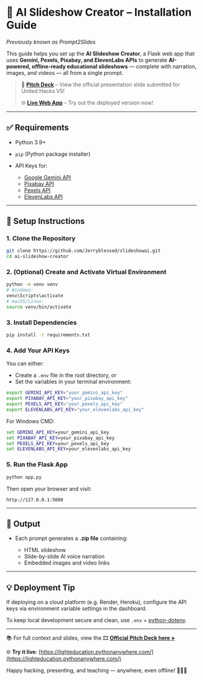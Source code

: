 # 📆 AI Slideshow Creator – Installation Guide

*Previously known as Prompt2Slides*

This guide helps you set up the **AI Slideshow Creator**, a Flask web app that uses **Gemini, Pexels, Pixabay, and ElevenLabs APIs** to generate **AI-powered, offline-ready educational slideshows** — complete with narration, images, and videos — all from a single prompt.

> 🎥 [**Pitch Deck**](https://docs.google.com/presentation/d/1la6VuclIqyZKOKgzifkMSvo_3OJAu-2QX1-pff0Y2a0/edit?usp=sharing) – View the official presentation slide submitted for United Hacks V5!
>
> 🌐 [**Live Web App**](https://lighteducation.pythonanywhere.com/) – Try out the deployed version now!

---

## ✅ Requirements

* Python 3.9+
* `pip` (Python package installer)
* API Keys for:

  * [Google Gemini API](https://makersuite.google.com/)
  * [Pixabay API](https://pixabay.com/api/docs/)
  * [Pexels API](https://www.pexels.com/api/)
  * [ElevenLabs API](https://www.elevenlabs.io/)

---

## 🚀 Setup Instructions

### 1. Clone the Repository

```bash
git clone https://github.com/Jerryblessed/slideshowai.git
cd ai-slideshow-creator
```

### 2. (Optional) Create and Activate Virtual Environment

```bash
python -m venv venv
# Windows:
venv\Scripts\activate
# macOS/Linux:
source venv/bin/activate
```

### 3. Install Dependencies

```bash
pip install -r requirements.txt
```

### 4. Add Your API Keys

You can either:

* Create a `.env` file in the root directory, or
* Set the variables in your terminal environment:

```bash
export GEMINI_API_KEY="your_gemini_api_key"
export PIXABAY_API_KEY="your_pixabay_api_key"
export PEXELS_API_KEY="your_pexels_api_key"
export ELEVENLABS_API_KEY="your_elevenlabs_api_key"
```

For Windows CMD:

```cmd
set GEMINI_API_KEY=your_gemini_api_key
set PIXABAY_API_KEY=your_pixabay_api_key
set PEXELS_API_KEY=your_pexels_api_key
set ELEVENLABS_API_KEY=your_elevenlabs_api_key
```

### 5. Run the Flask App

```bash
python app.py
```

Then open your browser and visit:

```text
http://127.0.0.1:5000
```

---

## 📁 Output

* Each prompt generates a **.zip file** containing:

  * HTML slideshow
  * Slide-by-slide AI voice narration
  * Embedded images and video links

---

## 💡 Deployment Tip

If deploying on a cloud platform (e.g. Render, Heroku), configure the API keys via environment variable settings in the dashboard.

To keep local development secure and clean, use `.env` + [python-dotenv](https://pypi.org/project/python-dotenv/).

---

📚 For full context and slides, view the
🎞️ **[Official Pitch Deck here »](https://docs.google.com/presentation/d/1la6VuclIqyZKOKgzifkMSvo_3OJAu-2QX1-pff0Y2a0/edit?usp=sharing)**

🌐 **Try it live**: [https://lighteducation.pythonanywhere.com/](https://lighteducation.pythonanywhere.com/)

Happy hacking, presenting, and teaching — anywhere, even offline! 🧠💡✨
